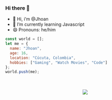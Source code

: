 ### Hi there 👋

- 🔭 Hi, i’m @Jhoan
- 🌱 I’m currently learning Javascript
- 😄 Pronouns: he/him
```js
const world = [];
let me = {
  name: "Jhoan",
  age: 16,
  location: "Cúcuta, Colombia",
  hobbies: ["Gaming", "Watch Movies", "Code"]
};
world.push(me);
```
<p align="center">
  <br>
  <br>
  <a href="#"><img src="https://discord.c99.nl/widget/theme-4/852617426591154177.png"></a>
</p>
